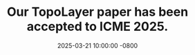 ---
title: >-  
  Our TopoLayer paper has been accepted to ICME 2025.
date: 2025-03-21 10:00:00 -0800  
---